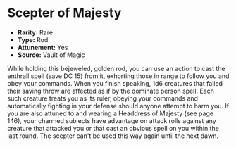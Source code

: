 # Scepter of Majesty

- **Rarity:** Rare
- **Type:** Rod
- **Attunement:** Yes
- **Source:** Vault of Magic

While holding this bejeweled, golden rod, you can use an action to cast the enthrall spell (save DC 15) from it, exhorting those in range to follow you and obey your commands. When you finish speaking, 1d6 creatures that failed their saving throw are affected as if by the dominate person spell. Each such creature treats you as its ruler, obeying your commands and automatically fighting in your defense should anyone attempt to harm you. If you are also attuned to and wearing a Headdress of Majesty (see page 146), your charmed subjects have advantage on attack rolls against any creature that attacked you or that cast an obvious spell on you within the last round. The scepter can't be used this way again until the next dawn.
